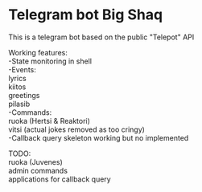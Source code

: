 # Telegram bot Big Shaq  

This is a telegram bot based on the public "Telepot" API  


Working features:  
-State monitoring in shell    
-Events:  
	lyrics  
	kiitos  
	greetings  
	pilasib    
-Commands:    
	ruoka (Hertsi & Reaktori)  
	vitsi (actual jokes removed as too cringy)   
-Callback query skeleton working but no implemented    
  
TODO:  
	ruoka (Juvenes)  
	admin commands  
	applications for callback query  
	

